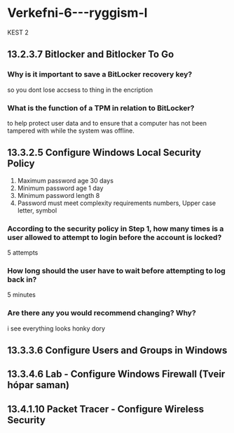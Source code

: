 # Verkefni-6---ryggism-l
KEST 2
## 13.2.3.7 Bitlocker and Bitlocker To Go
### Why is it important to save a BitLocker recovery key?
so you dont lose accsess to thing in the encription
### What is the function of a TPM in relation to BitLocker?
to help protect user data and to ensure that a computer has not been tampered with while the system was offline.

## 13.3.2.5 Configure Windows Local Security Policy
1. Maximum password age 30 days
2. Minimum password age 1 day 
3. Minimum password length 8
4. Password must meet complexity requirements numbers, Upper case letter, symbol
### According to the security policy in Step 1, how many times is a user allowed to attempt to login before the account is locked?
 5 attempts
### How long should the user have to wait before attempting to log back in?
5 minutes
### Are there any you would recommend changing? Why?
i see everything looks honky dory

## 13.3.3.6 Configure Users and Groups in Windows

## 13.3.4.6 Lab - Configure Windows Firewall (Tveir hópar saman)

## 13.4.1.10 Packet Tracer - Configure Wireless Security
